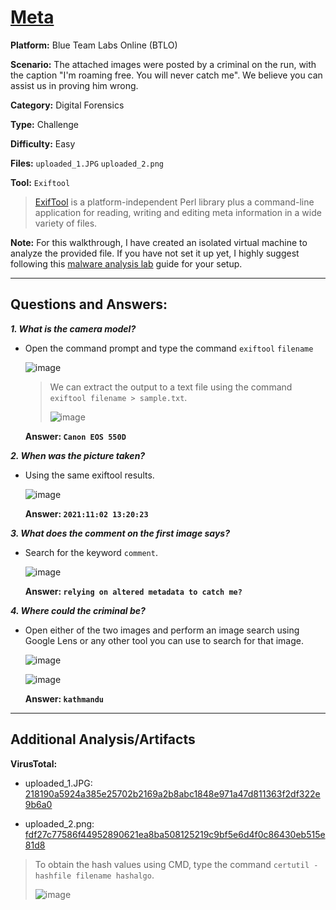 # <a href="https://blueteamlabs.online/home/challenge/meta-b976cec9e2">Meta</a>

**Platform:** Blue Team Labs Online (BTLO)

**Scenario:** The attached images were posted by a criminal on the run, with the caption "I'm roaming free. You will never catch me". We believe you can assist us in proving him wrong.

**Category:** Digital Forensics

**Type:** Challenge

**Difficulty:** Easy

**Files:** `uploaded_1.JPG` `uploaded_2.png`

**Tool:** `Exiftool`

> [ExifTool](https://exiftool.org/) is a platform-independent Perl library plus a command-line application for reading, writing and editing meta information in a wide variety of files.

**Note:** For this walkthrough, I have created an isolated virtual machine to analyze the provided file. If you have not set it up yet, I highly suggest following this [malware analysis lab](https://github.com/mmhgwyjs/malware-analysis-lab/blob/main/README.md) guide for your setup. 

---

## **Questions and Answers:**

***1. What is the camera model?***

- Open the command prompt and type the command `exiftool` `filename`

  ![image](https://github.com/mmhgwyjs/btlo/assets/159692853/5b948531-96df-43b3-8bbf-076a1222913d)

  > We can extract the output to a text file using the command `exiftool filename > sample.txt`.
  >
  > ![image](https://github.com/mmhgwyjs/btlo/assets/159692853/f005e0fa-f812-4b83-a505-8aa3ba98aff2)

  **Answer: `Canon EOS 550D`**

***2. When was the picture taken?***

- Using the same exiftool results.

  ![image](https://github.com/mmhgwyjs/btlo/assets/159692853/b3cd2612-4ede-4fde-8c70-9ce6c0425b29)

  **Answer: `2021:11:02 13:20:23`**

***3. What does the comment on the first image says?***

- Search for the keyword `comment`.

  ![image](https://github.com/mmhgwyjs/btlo/assets/159692853/b954297e-71f5-4d2c-b90d-357a86ce2bdc)

  **Answer: `relying on altered metadata to catch me?`**

***4. Where could the criminal be?***

- Open either of the two images and perform an image search using Google Lens or any other tool you can use to search for that image.

  ![image](https://github.com/mmhgwyjs/btlo/assets/159692853/58f64c02-f386-408f-8d1e-e0ddad037d21)

  ![image](https://github.com/mmhgwyjs/btlo/assets/159692853/62e4d301-6daf-45cd-9cd8-3ca62f93a932)

  **Answer: `kathmandu`**
  
---

## **Additional Analysis/Artifacts**

**VirusTotal:** 

- uploaded_1.JPG: [218190a5924a385e25702b2169a2b8abc1848e971a47d811363f2df322e9b6a0](https://www.virustotal.com/gui/file/218190a5924a385e25702b2169a2b8abc1848e971a47d811363f2df322e9b6a0/details)

- uploaded_2.png: [fdf27c77586f44952890621ea8ba508125219c9bf5e6d4f0c86430eb515e81d8](https://www.virustotal.com/gui/file/fdf27c77586f44952890621ea8ba508125219c9bf5e6d4f0c86430eb515e81d8/details)

> To obtain the hash values using CMD, type the command `certutil -hashfile filename hashalgo`.
>
> ![image](https://github.com/mmhgwyjs/btlo/assets/159692853/73e2fa03-84ca-47f9-b86c-513df82de467)
